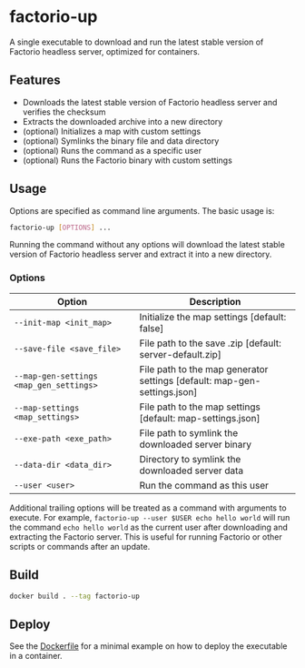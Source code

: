 # factorio-up

A single executable to download and run the latest stable version of Factorio headless server, optimized for containers.

## Features

- Downloads the latest stable version of Factorio headless server and verifies the checksum
- Extracts the downloaded archive into a new directory
- (optional) Initializes a map with custom settings
- (optional) Symlinks the binary file and data directory
- (optional) Runs the command as a specific user
- (optional) Runs the Factorio binary with custom settings

## Usage

Options are specified as command line arguments. The basic usage is:

```sh
factorio-up [OPTIONS] ...
```

Running the command without any options will download the latest stable version of Factorio headless server and extract it into a new directory.

### Options

| Option | Description |
| ------ | ----------- |
| `--init-map <init_map>` | Initialize the map settings [default: false] |
| `--save-file <save_file>` | File path to the save .zip [default: server-default.zip] |
| `--map-gen-settings <map_gen_settings>` | File path to the map generator settings [default: map-gen-settings.json] |
| `--map-settings <map_settings>` | File path to the map settings [default: map-settings.json] |
| `--exe-path <exe_path>` | File path to symlink the downloaded server binary |
| `--data-dir <data_dir>` | Directory to symlink the downloaded server data |
| `--user <user>` | Run the command as this user |

Additional trailing options will be treated as a command with arguments to execute. For example, `factorio-up --user $USER echo hello world` will run the command `echo hello world` as the current user after downloading and extracting the Factorio server. This is useful for running Factorio or other scripts or commands after an update.

## Build

```sh
docker build . --tag factorio-up
```

## Deploy

See the [Dockerfile](https://github.com/fboulnois/factorio-docker/blob/main/Dockerfile) for a minimal example on how to deploy the executable in a container.
